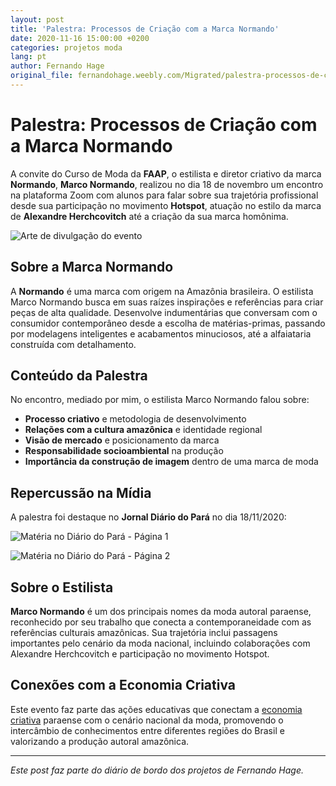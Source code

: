 ```yaml
---
layout: post
title: 'Palestra: Processos de Criação com a Marca Normando'
date: 2020-11-16 15:00:00 +0200
categories: projetos moda
lang: pt
author: Fernando Hage
original_file: fernandohage.weebly.com/Migrated/palestra-processos-de-criacao-com-a-marca-normando.html
---
```


# Palestra: Processos de Criação com a Marca Normando

A convite do Curso de Moda da **FAAP**, o estilista e diretor criativo da marca **Normando**, **Marco Normando**, realizou no dia 18 de novembro um encontro na plataforma Zoom com alunos para falar sobre sua trajetória profissional desde sua participação no movimento **Hotspot**, atuação no estilo da marca de **Alexandre Herchcovitch** até a criação da sua marca homônima.

![Arte de divulgação do evento](/assets/images/posts/normando-evento-arte.jpg)

## Sobre a Marca Normando

A **Normando** é uma marca com origem na Amazônia brasileira. O estilista Marco Normando busca em suas raízes inspirações e referências para criar peças de alta qualidade. Desenvolve indumentárias que conversam com o consumidor contemporâneo desde a escolha de matérias-primas, passando por modelagens inteligentes e acabamentos minuciosos, até a alfaiataria construída com detalhamento.

## Conteúdo da Palestra

No encontro, mediado por mim, o estilista Marco Normando falou sobre:

- **Processo criativo** e metodologia de desenvolvimento
- **Relações com a cultura amazônica** e identidade regional
- **Visão de mercado** e posicionamento da marca
- **Responsabilidade socioambiental** na produção
- **Importância da construção de imagem** dentro de uma marca de moda

## Repercussão na Mídia

A palestra foi destaque no **Jornal Diário do Pará** no dia 18/11/2020:

![Matéria no Diário do Pará - Página 1](/assets/images/posts/normando-diario-para-page1.jpg)

![Matéria no Diário do Pará - Página 2](/assets/images/posts/normando-diario-para-page2.jpg)

## Sobre o Estilista

**Marco Normando** é um dos principais nomes da moda autoral paraense, reconhecido por seu trabalho que conecta a contemporaneidade com as referências culturais amazônicas. Sua trajetória inclui passagens importantes pelo cenário da moda nacional, incluindo colaborações com Alexandre Herchcovitch e participação no movimento Hotspot.

## Conexões com a Economia Criativa

Este evento faz parte das ações educativas que conectam a [economia criativa](/pt/territorio-da-moda) paraense com o cenário nacional da moda, promovendo o intercâmbio de conhecimentos entre diferentes regiões do Brasil e valorizando a produção autoral amazônica.

---

*Este post faz parte do diário de bordo dos projetos de Fernando Hage.*

